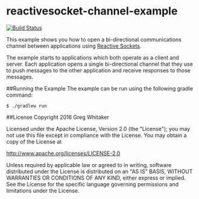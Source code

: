 reactivesocket-channel-example
===

[![Build Status](https://travis-ci.org/gregwhitaker/reactivesocket-channel-example.svg?branch=master)](https://travis-ci.org/gregwhitaker/reactivesocket-channel-example)

This example shows you how to open a bi-directional communications channel between applications using [Reactive Sockets](http://reactivesocket.io/).

The example starts to applications which both operate as a client and server.  Each application opens a single bi-directional channel 
that they use to push messages to the other application and receive responses to those messages.

##Running the Example
The example can be run using the following gradle command:

```
$ ./gradlew run
```

##License
Copyright 2016 Greg Whitaker

Licensed under the Apache License, Version 2.0 (the "License"); you may not use this file except in compliance with the License. You may obtain a copy of the License at

http://www.apache.org/licenses/LICENSE-2.0

Unless required by applicable law or agreed to in writing, software distributed under the License is distributed on an "AS IS" BASIS, WITHOUT WARRANTIES OR CONDITIONS OF ANY KIND, either express or implied. See the License for the specific language governing permissions and limitations under the License.
